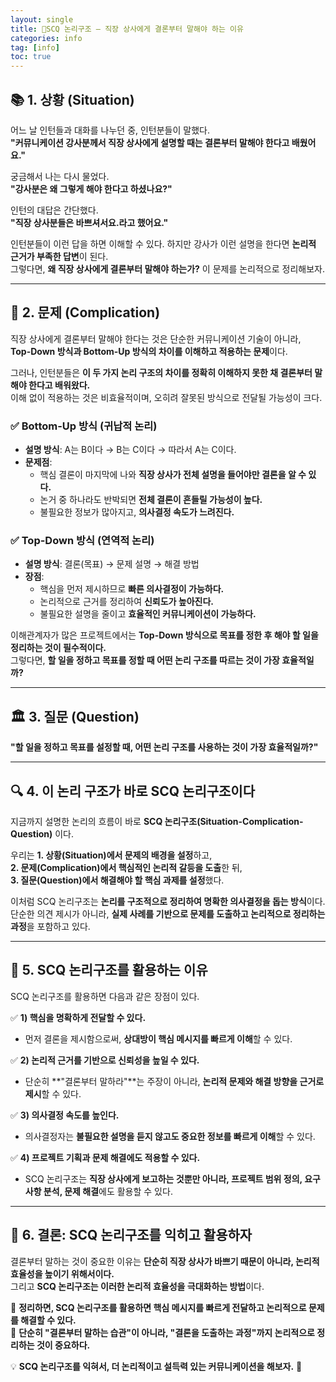 ```yaml
---
layout: single
title: 🧐SCQ 논리구조 – 직장 상사에게 결론부터 말해야 하는 이유
categories: info
tag: [info]
toc: true
---
```



## 📚 1. 상황 (Situation)
어느 날 인턴들과 대화를 나누던 중, 인턴분들이 말했다.  
**"커뮤니케이션 강사분께서 직장 상사에게 설명할 때는 결론부터 말해야 한다고 배웠어요."**

궁금해서 나는 다시 물었다.  
**"강사분은 왜 그렇게 해야 한다고 하셨나요?"**

인턴의 대답은 간단했다.  
**"직장 상사분들은 바쁘셔서요.라고 했어요."**

인턴분들이 이런 답을 하면 이해할 수 있다. 하지만 강사가 이런 설명을 한다면 **논리적 근거가 부족한 답변**이 된다.  
그렇다면, **왜 직장 상사에게 결론부터 말해야 하는가?** 이 문제를 논리적으로 정리해보자.

---

## 🔄 2. 문제 (Complication)

직장 상사에게 결론부터 말해야 한다는 것은 단순한 커뮤니케이션 기술이 아니라,  
**Top-Down 방식과 Bottom-Up 방식의 차이를 이해하고 적용하는 문제**이다.

그러나, 인턴분들은 **이 두 가지 논리 구조의 차이를 정확히 이해하지 못한 채 결론부터 말해야 한다고 배워왔다.**  
이해 없이 적용하는 것은 비효율적이며, 오히려 잘못된 방식으로 전달될 가능성이 크다.

### ✅ **Bottom-Up 방식 (귀납적 논리)**
- **설명 방식**: A는 B이다 → B는 C이다 → 따라서 A는 C이다.
- **문제점**:
    - 핵심 결론이 마지막에 나와 **직장 상사가 전체 설명을 들어야만 결론을 알 수 있다.**
    - 논거 중 하나라도 반박되면 **전체 결론이 흔들릴 가능성이 높다.**
    - 불필요한 정보가 많아지고, **의사결정 속도가 느려진다.**

### ✅ **Top-Down 방식 (연역적 논리)**
- **설명 방식**: 결론(목표) → 문제 설명 → 해결 방법
- **장점**:
    - 핵심을 먼저 제시하므로 **빠른 의사결정이 가능하다.**
    - 논리적으로 근거를 정리하여 **신뢰도가 높아진다.**
    - 불필요한 설명을 줄이고 **효율적인 커뮤니케이션이 가능하다.**

이해관계자가 많은 프로젝트에서는 **Top-Down 방식으로 목표를 정한 후 해야 할 일을 정리하는 것이 필수적이다.**  
그렇다면, **할 일을 정하고 목표를 정할 때 어떤 논리 구조를 따르는 것이 가장 효율적일까?**

---

## 🏛 3. 질문 (Question)

**"할 일을 정하고 목표를 설정할 때, 어떤 논리 구조를 사용하는 것이 가장 효율적일까?"**  

---

## 🔍 4. 이 논리 구조가 바로 SCQ 논리구조이다

지금까지 설명한 논리의 흐름이 바로 **SCQ 논리구조(Situation-Complication-Question)** 이다.

우리는 **1. 상황(Situation)에서 문제의 배경을 설정**하고,  
**2. 문제(Complication)에서 핵심적인 논리적 갈등을 도출**한 뒤,  
**3. 질문(Question)에서 해결해야 할 핵심 과제를 설정**했다.

이처럼 SCQ 논리구조는 **논리를 구조적으로 정리하여 명확한 의사결정을 돕는 방식**이다.  
단순한 의견 제시가 아니라, **실제 사례를 기반으로 문제를 도출하고 논리적으로 정리하는 과정**을 포함하고 있다.

---

## 🔄 5. SCQ 논리구조를 활용하는 이유

SCQ 논리구조를 활용하면 다음과 같은 장점이 있다.

✅ **1) 핵심을 명확하게 전달할 수 있다.**
- 먼저 결론을 제시함으로써, **상대방이 핵심 메시지를 빠르게 이해**할 수 있다.

✅ **2) 논리적 근거를 기반으로 신뢰성을 높일 수 있다.**
- 단순히 **"결론부터 말하라"**는 주장이 아니라, **논리적 문제와 해결 방향을 근거로 제시**할 수 있다.

✅ **3) 의사결정 속도를 높인다.**
- 의사결정자는 **불필요한 설명을 듣지 않고도 중요한 정보를 빠르게 이해**할 수 있다.

✅ **4) 프로젝트 기획과 문제 해결에도 적용할 수 있다.**
- SCQ 논리구조는 **직장 상사에게 보고하는 것뿐만 아니라, 프로젝트 범위 정의, 요구사항 분석, 문제 해결**에도 활용할 수 있다.

---

## 🚀 6. 결론: SCQ 논리구조를 익히고 활용하자

결론부터 말하는 것이 중요한 이유는 **단순히 직장 상사가 바쁘기 때문이 아니라, 논리적 효율성을 높이기 위해서이다.**  
그리고 **SCQ 논리구조는 이러한 논리적 효율성을 극대화하는 방법**이다.

📌 **정리하면, SCQ 논리구조를 활용하면 핵심 메시지를 빠르게 전달하고 논리적으로 문제를 해결할 수 있다.**  
📌 **단순히 "결론부터 말하는 습관"이 아니라, "결론을 도출하는 과정"까지 논리적으로 정리하는 것이 중요하다.**

💡 **SCQ 논리구조를 익혀서, 더 논리적이고 설득력 있는 커뮤니케이션을 해보자.** 🚀
